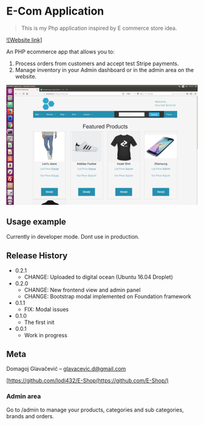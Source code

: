 # E-Com Application
> This is my Php application inspired by E commerce store idea.

[![Website link]][npm-url]

An PHP ecommerce app that allows you to:
1. Process orders from customers and accept test Stripe payments.
2. Manage inventory in your Admin dashboard or in the admin area on the website.

![](INSALEshop.png)


## Usage example

Currently in developer mode. Dont use in production.


## Release History

* 0.2.1
    * CHANGE: Uploaded to digital ocean (Ubuntu 16.04 Droplet)
* 0.2.0
    * CHANGE: New frontend view and admin panel
    * CHANGE: Bootstrap modal implemented on Foundation framework
* 0.1.1
    * FIX: Modal issues
* 0.1.0
    * The first init
* 0.0.1
    * Work in progress


## Meta

Domagoj Glavačević – glavacevic.d@gmail.com

[https://github.com/lodi432/E-Shop(https://github.com/E-Shop/)


### Admin area
Go to /admin to manage your products, categories and sub categories, brands and orders.


<!-- Markdown link & img dfn's -->

[npm-url]: http://167.99.89.225/

